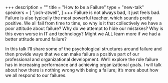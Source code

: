 +++
description = ""
title = "How to be a Failure"
type = "new-talk"
speakers = [
        "josh-atwell",
]
+++
Failure is not always bad, it just feels bad. Failure is also typically the most powerful teacher, which sounds pretty positive. We all fail from time to time, so why is it that collectively we have a poor attitude about failure? Why do we attempt to hide our mistakes? Why is this even worse in IT and technology? Might we ALL learn more if we had a better attitude around failure?

In this talk I’ll share some of the psychological structures around failure and then provide ways that we can make failure a positive part of our professional and organizational development. We’ll explore the role failure has in increasing performance and achieving organizational goals. I will talk about how there is nothing wrong with being a failure; it’s more about how we all respond to our failures.